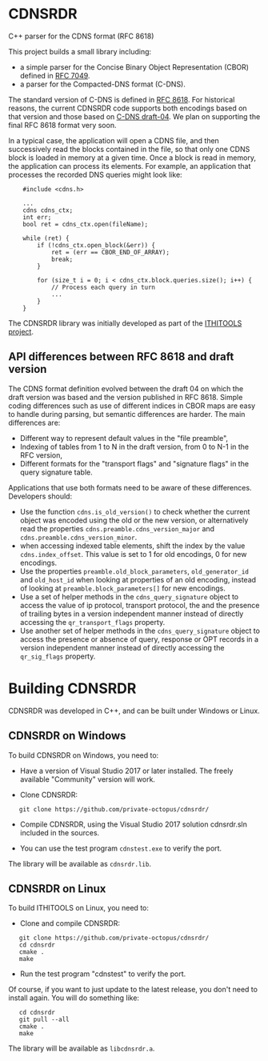 # CDNSRDR
C++ parser for the CDNS format (RFC 8618)

This project builds a small library including:

* a simple parser for the Concise Binary Object Representation (CBOR) defined in [RFC 7049](https://tools.ietf.org/html/rfc7049).
* a parser for the Compacted-DNS format (C-DNS).

The standard version of C-DNS is defined in [RFC 8618](https://tools.ietf.org/html/rfc8618). 
For historical reasons, the current
CDNSRDR code supports both encodings based on that version and 
those based on [C-DNS draft-04](https://datatracker.ietf.org/doc/draft-ietf-dnsop-dns-capture-format/04/).
We plan on supporting the final RFC 8618 format very soon.

In a typical case, the application will open a CDNS file, and then successively read the blocks contained in the file,
so that only one CDNS block is loaded in memory at a given time. Once a block is read in memory, the application
can process its elements. For example, an application that processes the recorded DNS queries might look like:
~~~
    #include <cdns.h>

    ...
    cdns cdns_ctx;
    int err;
    bool ret = cdns_ctx.open(fileName);

    while (ret) {
        if (!cdns_ctx.open_block(&err)) {
            ret = (err == CBOR_END_OF_ARRAY);
            break;
        }

        for (size_t i = 0; i < cdns_ctx.block.queries.size(); i++) {
            // Process each query in turn
            ...
        }
    }
~~~

The CDNSRDR library was initially developed as part of the [ITHITOOLS project](https://github.com/private-octopus/ithitools/).

## API differences between RFC 8618 and draft version

The CDNS format definition evolved between the draft 04 on which the draft version was based and the version published
in RFC 8618. Simple coding differences such as use of different indices in CBOR maps are easy to handle during parsing, but
semantic differences are harder. The main differences are:

* Different way to represent default values in the "file preamble",
* Indexing of tables from 1 to N in the draft version, from 0 to N-1 in the RFC version,
* Different formats for the "transport flags" and "signature flags" in the query signature table.

Applications that use both formats need to be aware of these differences. Developers should:
 
* Use the function `cdns.is_old_version()` to check whether the current object was encoded using the old or the new version,
or alternatively read the properties `cdns.preamble.cdns_version_major` and `cdns.preamble.cdns_version_minor`.
* when accessing indexed table elements, shift the index by the value `cdns.index_offset`. This value is set to 1
for old encodings, 0 for new encodings.
* Use the properties `preamble.old_block_parameters`, `old_generator_id` and `old_host_id` when looking at properties of an old encoding,
instead of looking at `preamble.block_parameters[]` for new encodings.
* Use a set of helper methods in the `cdns_query_signature` object to access the value of ip protocol, transport protocol, the
and the presence of trailing bytes in a version independent manner instead of directly accessing the `qr_transport_flags` property.
* Use another set of helper methods in the `cdns_query_signature` object to access the presence or absence of query, response or OPT
records in a version independent manner instead of directly accessing the `qr_sig_flags` property.

# Building CDNSRDR

CDNSRDR was developed in C++, and can be built under Windows or Linux.

## CDNSRDR on Windows

To build CDNSRDR on Windows, you need to:

 * Have a version of Visual Studio 2017 or later installed. The freely available
   "Community" version will work.

 * Clone CDNSRDR:
~~~
   git clone https://github.com/private-octopus/cdnsrdr/
~~~
 * Compile CDNSRDR, using the Visual Studio 2017 solution 
   cdnsrdr.sln included in the sources.

 * You can use the test program `cdnstest.exe` to 
   verify the port.

The library will be available as `cdnsrdr.lib`.

## CDNSRDR on Linux

To build ITHITOOLS on Linux, you need to:

 * Clone and compile CDNSRDR:
~~~
   git clone https://github.com/private-octopus/cdnsrdr/
   cd cdnsrdr
   cmake .
   make
~~~
 * Run the test program "cdnstest" to verify the port.

Of course, if you want to just update to the latest release, you don't need to install
again. You will do something like:
~~~
   cd cdnsrdr
   git pull --all
   cmake .
   make
~~~

The library will be available as `libcdnsrdr.a`.